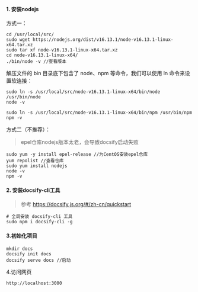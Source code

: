 #### 1. 安装nodejs

方式一：

```
cd /usr/local/src/
sudo wget https://nodejs.org/dist/v16.13.1/node-v16.13.1-linux-x64.tar.xz
sudo tar xf node-v16.13.1-linux-x64.tar.xz
cd node-v16.13.1-linux-x64/
./bin/node -v //查看版本
```

解压文件的 bin 目录底下包含了 node、npm 等命令，我们可以使用 ln 命令来设置软连接：

```
sudo ln -s /usr/local/src/node-v16.13.1-linux-x64/bin/node /usr/bin/node
node -v 

sudo ln -s /usr/local/src/node-v16.13.1-linux-x64/bin/npm /usr/bin/npm
npm -v
```

方式二（不推荐）：

> epel仓库nodejs版本太老，会导致docsify启动失败

```
sudo yum -y install epel-release //为CentOS安装epel仓库
yum repolist //查看仓库
sudo yum install nodejs
node -v
npm -v
```

#### 2. 安装docsify-cli工具

> 参考 https://docsify.js.org/#/zh-cn/quickstart

```
# 全局安装 docsify-cli 工具
sudo npm i docsify-cli -g
```

#### 3.初始化项目

```
mkdir docs
docsify init docs
docsify serve docs //启动
```

4.访问网页

```
http://localhost:3000
```

